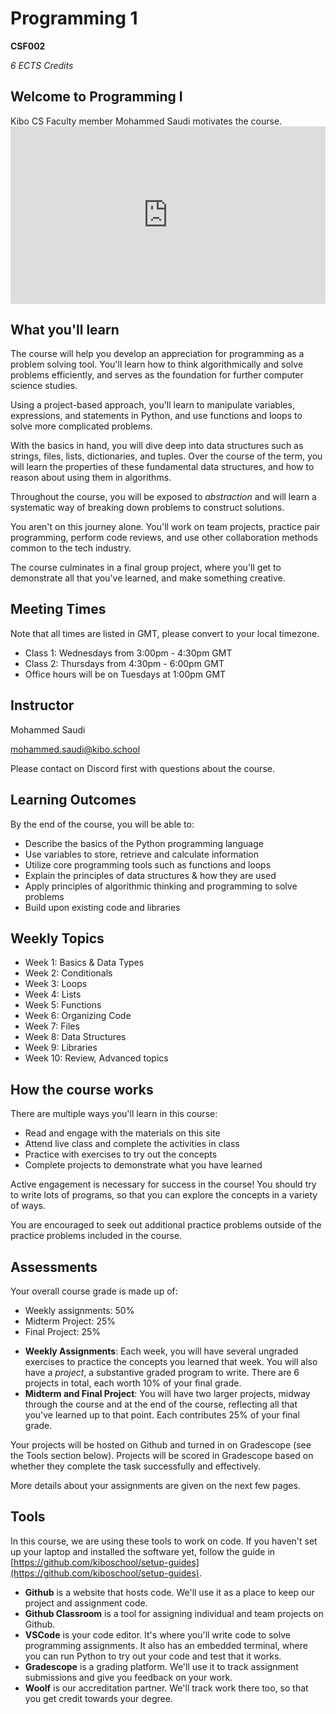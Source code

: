 # Programming 1

**CSF002**

_6 ECTS Credits_

## Welcome to Programming I

<aside>
Kibo CS Faculty member Mohammed Saudi motivates the course.
</aside>
<div style="position: relative; padding-bottom: 56.25%; height: 0;"><iframe src="https://www.youtube.com/embed/VFxKjByWtzs?rel=0" title="YouTube video player" frameborder="0" allow="accelerometer; autoplay; clipboard-write; encrypted-media; gyroscope; picture-in-picture" allowfullscreen style="position: absolute; top: 0; left: 0; width: 100%; height: 100%;"></iframe></div>

## What you'll learn

The course will help you develop an appreciation for programming as a problem
solving tool. You'll learn how to think algorithmically and solve problems
efficiently, and serves as the foundation for further computer science studies.

Using a project-based approach, you'll learn to manipulate variables,
expressions, and statements in Python, and use functions and loops to solve more
complicated problems.

With the basics in hand, you will dive deep into data structures such as strings,
files, lists, dictionaries, and tuples. Over the course of the term, you will
learn the properties of these fundamental data structures, and how to reason
about using them in algorithms.

Throughout the course, you will be exposed to _abstraction_ and will learn a
systematic way of breaking down problems to construct solutions.

You aren't on this journey alone. You'll work on team projects, practice pair
programming, perform code reviews, and use other collaboration methods common to
the tech industry.

The course culminates in a final group project, where you'll get to demonstrate
all that you've learned, and make something creative.

## Meeting Times

Note that all times are listed in GMT, please convert to your local timezone.

- Class 1: Wednesdays from 3:00pm - 4:30pm GMT
- Class 2: Thursdays from 4:30pm - 6:00pm GMT
- Office hours will be on Tuesdays at 1:00pm GMT

## Instructor

Mohammed Saudi

[mohammed.saudi@kibo.school](mailto:mohammed.saudi@kibo.school)

Please contact on Discord first with questions about the course.

## Learning Outcomes

By the end of the course, you will be able to:

- Describe the basics of the Python programming language
- Use variables to store, retrieve and calculate information
- Utilize core programming tools such as functions and loops
- Explain the principles of data structures & how they are used
- Apply principles of algorithmic thinking and programming to solve problems
- Build upon existing code and libraries

## Weekly Topics

- Week 1: Basics & Data Types
- Week 2: Conditionals
- Week 3: Loops
- Week 4: Lists
- Week 5: Functions
- Week 6: Organizing Code
- Week 7: Files
- Week 8: Data Structures
- Week 9: Libraries
- Week 10: Review, Advanced topics

## How the course works

There are multiple ways you'll learn in this course:

* Read and engage with the materials on this site
* Attend live class and complete the activities in class
* Practice with exercises to try out the concepts
* Complete projects to demonstrate what you have learned

Active engagement is necessary for success in the course! You should try to
write lots of programs, so that you can explore the concepts in a variety of
ways.

You are encouraged to seek out additional practice problems outside of the
practice problems included in the course.

## Assessments

Your overall course grade is made up of:

- Weekly assignments: 50%
- Midterm Project: 25%
- Final Project: 25%

* **Weekly Assignments**: Each week, you will have several ungraded exercises
  to practice the concepts you learned that week. You will also have a
  _project_, a substantive graded program to write. There are 6 projects in
  total, each worth 10% of your final grade.
* **Midterm and Final Project**: You will have two larger projects, midway
  through the course and at the end of the course, reflecting all that you've
  learned up to that point. Each contributes 25% of your final grade.

Your projects will be hosted on Github and turned in on Gradescope (see the
Tools section below). Projects will be scored in Gradescope based on whether
they complete the task successfully and effectively.

More details about your assignments are given on the next few pages.

## Tools

In this course, we are using these tools to work on code. If you haven't set up
your laptop and installed the software yet, follow the guide in
[https://github.com/kiboschool/setup-guides](https://github.com/kiboschool/setup-guides).

* **Github** is a website that hosts code. We'll use it as a place to keep our project and assignment code.
* **Github Classroom** is a tool for assigning individual and team projects on Github. 
* **VSCode** is your code editor. It's where you'll write code to solve
    programming assignments. It also has an embedded terminal, where you can run
    Python to try out your code and test that it works.
* **Gradescope** is a grading platform. We'll use it to track assignment
    submissions and give you feedback on your work.
* **Woolf** is our accreditation partner. We'll track work there too, so that
    you get credit towards your degree.
